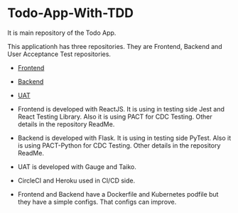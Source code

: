 # Todo-App-With-TDD
It is main repository of the Todo App.

This applicationh has three repositories. They are Frontend, Backend and User Acceptance Test repositories.

- [Frontend](https://github.com/UtkuErdemir/Todo-Frontend)
- [Backend](https://github.com/UtkuErdemir/Todo-Backend)
- [UAT](https://github.com/UtkuErdemir/Todo-UAT)

- Frontend is developed with ReactJS. It is using in testing side Jest and React Testing Library. Also it is using PACT for CDC Testing.  Other details in the repository ReadMe.
- Backend is developed with Flask. It is using in testing side PyTest. Also it is using PACT-Python for CDC Testing.  Other details in the repository ReadMe.
- UAT is developed with Gauge and Taiko.

- CircleCI and Heroku used in CI/CD side.
- Frontend and Backend have a Dockerfile and Kubernetes podfile but they have a simple configs. That configs can improve.
